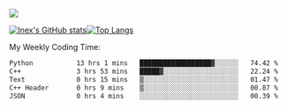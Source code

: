 ![](https://komarev.com/ghpvc/?username=lnexenl&style=flat-square&color=orange)

[![lnex's GitHub stats](https://github-readme-stats.vercel.app/api?username=lnexenl&count_private=true&show_icons=true)](https://github.com/anuraghazra/github-readme-stats)[![Top Langs](https://github-readme-stats.vercel.app/api/top-langs/?username=lnexenl&layout=compact&langs_count=8&exclude_repo=32-bit-MIPS-CPU)](https://github.com/anuraghazra/github-readme-stats)

My Weekly Coding Time:
<!--START_SECTION:waka-->

```txt
Python           13 hrs 1 mins   ██████████████████▓░░░░░░   74.42 %
C++              3 hrs 53 mins   █████▓░░░░░░░░░░░░░░░░░░░   22.24 %
Text             0 hrs 15 mins   ▒░░░░░░░░░░░░░░░░░░░░░░░░   01.47 %
C++ Header       0 hrs 9 mins    ▒░░░░░░░░░░░░░░░░░░░░░░░░   00.87 %
JSON             0 hrs 4 mins    ░░░░░░░░░░░░░░░░░░░░░░░░░   00.39 %
```

<!--END_SECTION:waka-->


